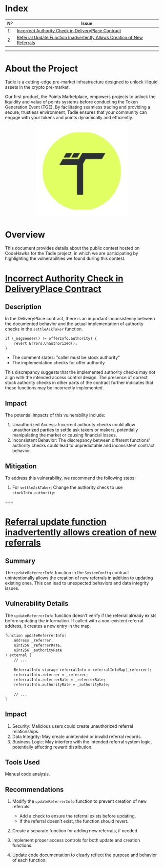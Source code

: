 # Index

| Nº | Issue                                                                 |
|-----|------------------------------------------------------------------------|
| 1   | [Incorrect Authority Check in DeliveryPlace Contract](#incorrect-authority-check-in-deliveryplace-contract) |
| 2   | [Referral Update Function Inadvertently Allows Creation of New Referrals](#referral-update-function-inadvertently-allows-creation-of-new-referrals) |

---

# About the Project

Tadle is a cutting-edge pre-market infrastructure designed to unlock illiquid assets in the crypto pre-market.

Our first product, the Points Marketplace, empowers projects to unlock the liquidity and value of points systems before conducting the Token Generation Event (TGE). By facilitating seamless trading and providing a secure, trustless environment, Tadle ensures that your community can engage with your tokens and points dynamically and efficiently.

<p align="center">
    <img width="300" alt="image" src="image/tadle.png">
</p>

# Overview

This document provides details about the public contest hosted on CodeHawks for the Tadle project, in which we are participating by highlighting the vulnerabilities we found during this contest.

# [Incorrect Authority Check in DeliveryPlace Contract](https://codehawks.cyfrin.io/c/2024-08-tadle/s/1099)

## Description

In the DeliveryPlace contract, there is an important inconsistency between the documented behavior and the actual implementation of authority checks in the `settleAskTaker` function.

```solidity
if (_msgSender() != offerInfo.authority) {
    revert Errors.Unauthorized();
}
```

- The comment states: "caller must be stock authority"
- The implementation checks for offer authority

This discrepancy suggests that the implemented authority checks may not align with the intended access control design. The presence of correct stock authority checks in other parts of the contract further indicates that these functions may be incorrectly implemented.

## Impact

The potential impacts of this vulnerability include:

1. Unauthorized Access: Incorrect authority checks could allow unauthorized parties to settle ask takers or makers, potentially manipulating the market or causing financial losses.
2. Inconsistent Behavior: The discrepancy between different functions' authority checks could lead to unpredictable and inconsistent contract behavior.

## Mitigation

To address this vulnerability, we recommend the following steps:

1. For `settleAskTaker`:
Change the authority check to use `stockInfo.authority`:


===


# [Referral update function inadvertently allows creation of new referrals](https://codehawks.cyfrin.io/c/2024-08-tadle/s/1125)

## Summary

The `updateReferrerInfo` function in the `SystemConfig` contract unintentionally allows the creation of new referrals in addition to updating existing ones. This can lead to unexpected behaviors and data integrity issues.

## Vulnerability Details

The `updateReferrerInfo` function doesn't verify if the referral already exists before updating the information. If called with a non-existent referral address, it creates a new entry in the map.

```solidity
function updateReferrerInfo(
    address _referrer,
    uint256 _referrerRate,
    uint256 _authorityRate
) external {
    // ...

    ReferralInfo storage referralInfo = referralInfoMap[_referrer];
    referralInfo.referrer = _referrer;
    referralInfo.referrerRate = _referrerRate;
    referralInfo.authorityRate = _authorityRate;

    // ... 
}
```

## Impact

1. Security: Malicious users could create unauthorized referral relationships.
2. Data Integrity: May create unintended or invalid referral records.
3. Business Logic: May interfere with the intended referral system logic, potentially affecting reward distribution.

## Tools Used

Manual code analysis.

## Recommendations

1. Modify the `updateReferrerInfo` function to prevent creation of new referrals:

   * Add a check to ensure the referral exists before updating.
   * If the referral doesn't exist, the function should revert.
2. Create a separate function for adding new referrals, if needed.
3. Implement proper access controls for both update and creation functions.
4. Update code documentation to clearly reflect the purpose and behavior of each function.


